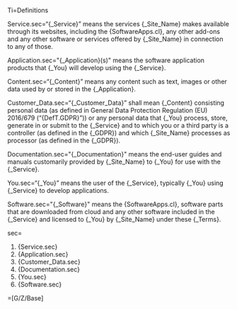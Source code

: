 Ti=Definitions

Service.sec=“{_Service}” means the services {_Site_Name} makes available through its websites, including the {SoftwareApps.cl}, any other add-ons and any other software or services offered by {_Site_Name} in connection to any of those.

Application.sec="{_Application}(s)" means the software application products that {_You} will develop using the {_Service}.

Content.sec=“{_Content}” means any content such as text, images or other data used by or stored in the {_Application}.

Customer_Data.sec=“{_Customer_Data}” shall mean {_Content} consisting personal data (as defined in General Data Protection Regulation (EU) 2016/679 (“{DefT.GDPR}”)) or any personal data that {_You} process, store, generate in or submit to the {_Service} and to which you or a third party is a controller (as defined in the {_GDPR}) and which {_Site_Name} processes as processor (as defined in the {_GDPR}).

Documentation.sec="{_Documentation}" means the end-user guides and manuals customarily provided by {_Site_Name} to {_You} for use with the {_Service}.

You.sec=“{_You}” means the user of the {_Service}, typically {_You} using {_Service} to develop applications.

Software.sec="{_Software}" means the {SoftwareApps.cl}, software parts that are downloaded from cloud and any other software included in the {_Service} and licensed to {_You} by {_Site_Name} under these {_Terms}.

sec=<ol><li>{Service.sec}</li><li>{Application.sec}</li><li>{Customer_Data.sec}</li><li>{Documentation.sec}</li><li>{You.sec}</li><li>{Software.sec}</li></ol>

=[G/Z/Base]
